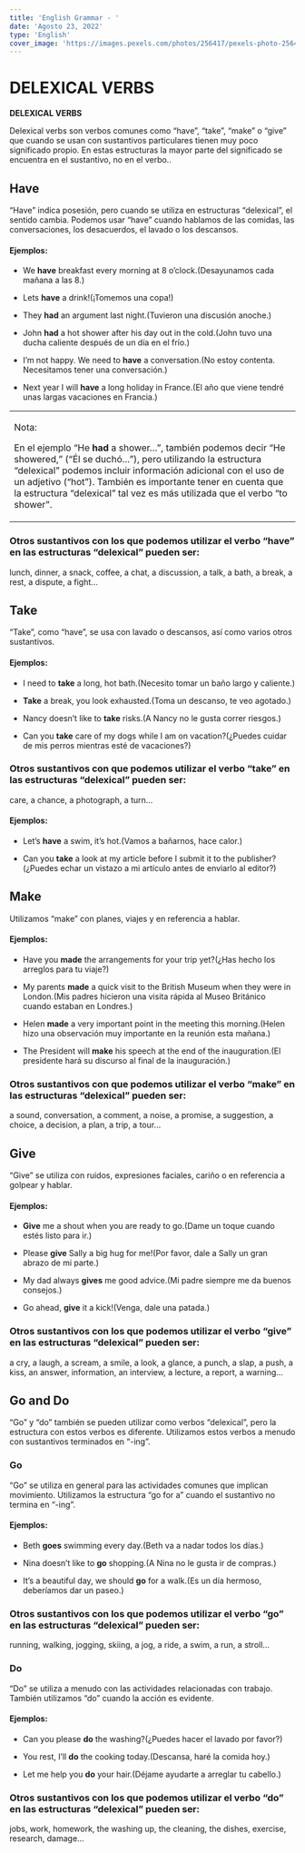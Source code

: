 ```yaml
---
title: 'English Grammar - '
date: 'Agosto 23, 2022'
type: 'English'
cover_image: 'https://images.pexels.com/photos/256417/pexels-photo-256417.jpeg'
---
```


# DELEXICAL VERBS

**DELEXICAL VERBS**

Delexical verbs son verbos comunes como “have”, “take”, “make” o “give” que cuando se usan con sustantivos particulares tienen muy poco significado propio. En estas estructuras la mayor parte del significado se encuentra en el sustantivo, no en el verbo..

## Have

“Have” indica posesión, pero cuando se utiliza en estructuras “delexical”, el sentido cambia. Podemos usar “have” cuando hablamos de las comidas, las conversaciones, los desacuerdos, el lavado o los descansos.

#### Ejemplos:

* We **have** breakfast every morning at 8 o’clock.(Desayunamos cada mañana a las 8.)

* Lets **have** a drink!(¡Tomemos una copa!)

* They **had** an argument last night.(Tuvieron una discusión anoche.)

* John **had** a hot shower after his day out in the cold.(John tuvo una ducha caliente después de un día en el frío.)

* I’m not happy. We need to **have** a conversation.(No estoy contenta. Necesitamos tener una conversación.)

* Next year I will **have** a long holiday in France.(El año que viene tendré unas largas vacaciones en Francia.)

<table>

<tbody>

<tr>

<td width="100%">

Nota:

En el ejemplo “He **had** a shower…”, también podemos decir “He showered,” (“Él se duchó…”), pero utilizando la estructura “delexical” podemos incluir información adicional con el uso de un adjetivo (“hot”). También es importante tener en cuenta que la estructura “delexical” tal vez es más utilizada que el verbo “to shower”.

</td>

</tr>

</tbody>

</table>

### Otros sustantivos con los que podemos utilizar el verbo “have” en las estructuras “delexical” pueden ser:

lunch, dinner, a snack, coffee, a chat, a discussion, a talk, a bath, a break, a rest, a dispute, a fight…

## Take

“Take”, como “have”, se usa con lavado o descansos, así como varios otros sustantivos.

#### Ejemplos:

* I need to **take** a long, hot bath.(Necesito tomar un baño largo y caliente.)

* **Take** a break, you look exhausted.(Toma un descanso, te veo agotado.)

* Nancy doesn’t like to **take** risks.(A Nancy no le gusta correr riesgos.)

* Can you **take** care of my dogs while I am on vacation?(¿Puedes cuidar de mis perros mientras esté de vacaciones?)

### Otros sustantivos con que podemos utilizar el verbo “take” en las estructuras “delexical” pueden ser:

care, a chance, a photograph, a turn…

#### Ejemplos:

* Let’s **have** a swim, it’s hot.(Vamos a bañarnos, hace calor.)

* Can you **take** a look at my article before I submit it to the publisher?(¿Puedes echar un vistazo a mi artículo antes de enviarlo al editor?)

## Make

Utilizamos “make” con planes, viajes y en referencia a hablar.

#### Ejemplos:

* Have you **made** the arrangements for your trip yet?(¿Has hecho los arreglos para tu viaje?)

* My parents **made** a quick visit to the British Museum when they were in London.(Mis padres hicieron una visita rápida al Museo Británico cuando estaban en Londres.)

* Helen **made** a very important point in the meeting this morning.(Helen hizo una observación muy importante en la reunión esta mañana.)

* The President will **make** his speech at the end of the inauguration.(El presidente hará su discurso al final de la inauguración.)

### Otros sustantivos con que podemos utilizar el verbo “make” en las estructuras “delexical” pueden ser:

a sound, conversation, a comment, a noise, a promise, a suggestion, a choice, a decision, a plan, a trip, a tour…

## Give

“Give” se utiliza con ruidos, expresiones faciales, cariño o en referencia a golpear y hablar.

#### Ejemplos:

* **Give** me a shout when you are ready to go.(Dame un toque cuando estés listo para ir.)

* Please **give** Sally a big hug for me!(Por favor, dale a Sally un gran abrazo de mi parte.)

* My dad always **gives** me good advice.(Mi padre siempre me da buenos consejos.)

* Go ahead, **give** it a kick!(Venga, dale una patada.)

### Otros sustantivos con los que podemos utilizar el verbo “give” en las estructuras “delexical” pueden ser:

a cry, a laugh, a scream, a smile, a look, a glance, a punch, a slap, a push, a kiss, an answer, information, an interview, a lecture, a report, a warning…

## Go and Do

“Go” y “do” también se pueden utilizar como verbos “delexical”, pero la estructura con estos verbos es diferente. Utilizamos estos verbos a menudo con sustantivos terminados en “-ing”.

### Go

“Go” se utiliza en general para las actividades comunes que implican movimiento. Utilizamos la estructura “go for a” cuando el sustantivo no termina en “-ing”.

#### Ejemplos:

* Beth **goes** swimming every day.(Beth va a nadar todos los días.)

* Nina doesn’t like to **go** shopping.(A Nina no le gusta ir de compras.)

* It’s a beautiful day, we should **go** for a walk.(Es un día hermoso, deberíamos dar un paseo.)

### Otros sustantivos con los que podemos utilizar el verbo “go” en las estructuras “delexical” pueden ser:

running, walking, jogging, skiing, a jog, a ride, a swim, a run, a stroll…

### Do

“Do” se utiliza a menudo con las actividades relacionadas con trabajo. También utilizamos “do” cuando la acción es evidente.

#### Ejemplos:

* Can you please **do** the washing?(¿Puedes hacer el lavado por favor?)

* You rest, I’ll **do** the cooking today.(Descansa, haré la comida hoy.)

* Let me help you **do** your hair.(Déjame ayudarte a arreglar tu cabello.)

### Otros sustantivos con los que podemos utilizar el verbo “do” en las estructuras “delexical” pueden ser:

jobs, work, homework, the washing up, the cleaning, the dishes, exercise, research, damage…
